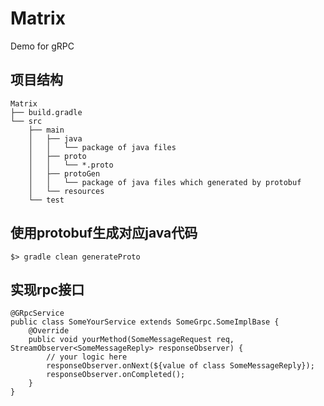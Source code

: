 # Matrix
Demo for gRPC

## 项目结构
```
Matrix
├── build.gradle
└── src
    ├── main
    │   ├── java
    │   │   └── package of java files
    │   ├── proto
    │   │   └── *.proto
    │   ├── protoGen
    │   │   └── package of java files which generated by protobuf
    │   └── resources
    └── test
```

## 使用protobuf生成对应java代码
`$> gradle clean generateProto`

## 实现rpc接口
```
@GRpcService
public class SomeYourService extends SomeGrpc.SomeImplBase {
    @Override
    public void yourMethod(SomeMessageRequest req, StreamObserver<SomeMessageReply> responseObserver) {
        // your logic here
        responseObserver.onNext(${value of class SomeMessageReply}); 
        responseObserver.onCompleted();
    }
}
```
